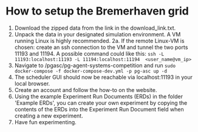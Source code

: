 # How to setup the Bremerhaven grid
1. Download the zipped data from the link in the download_link.txt.
2. Unpack the data in your designated simulation environment. A VM running Linux is highly recommended.
    2a. If the remote Linux-VM is chosen: create an ssh connection to the VM and tunnel the two ports 11193 and 11194.
        A possible command could like this:
        ```ssh -L 11193:localhost:11193 -L 11194:localhost:11194  <user_name@vm_ip>```
3. Navigate to /pgasc/pg-agent-systems-competition and run ```sudo docker-compose -f docker-compose-dev.yml -p pg-asc up -d```
4. The scheduler GUI should now be reachable via localhost:11193 in your local browser.
5. Create an account and follow the how-to on the website.
6. Using the example Experiment Run Documents (ERDs) in the folder 'Example ERDs', you can create your own experiment by copying the contents of the ERDs into
   the Experiment Run Document field when creating a new experiment.
7. Have fun experimenting. 
